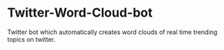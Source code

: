 # Twitter-Word-Cloud-bot
Twitter bot which automatically creates word clouds of real time trending topics on twitter. 
